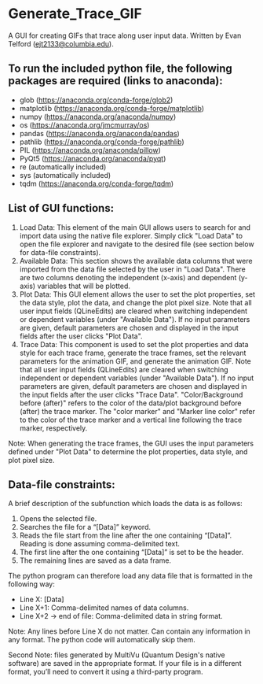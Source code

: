 # Generate_Trace_GIF
A GUI for creating GIFs that trace along user input data. Written by Evan Telford (ejt2133@columbia.edu).

## To run the included python file, the following packages are required (links to anaconda):
* glob (https://anaconda.org/conda-forge/glob2)
* matplotlib (https://anaconda.org/conda-forge/matplotlib)
* numpy (https://anaconda.org/anaconda/numpy)
* os (https://anaconda.org/jmcmurray/os)
* pandas (https://anaconda.org/anaconda/pandas)
* pathlib (https://anaconda.org/conda-forge/pathlib)
* PIL (https://anaconda.org/anaconda/pillow)
* PyQt5 (https://anaconda.org/anaconda/pyqt)
* re (automatically included)
* sys (automatically included)
* tqdm (https://anaconda.org/conda-forge/tqdm)

## List of GUI functions:
1.	Load Data:
This element of the main GUI allows users to search for and import data using the native file explorer. Simply click "Load Data" to open the file explorer and navigate to the desired file (see section below for data-file constraints).
2.	Available Data:
This section shows the available data columns that were imported from the data file selected by the user in "Load Data". There are two columns denoting the independent (x-axis) and dependent (y-axis) variables that will be plotted.
3.	Plot Data:
This GUI element allows the user to set the plot properties, set the data style, plot the data, and change the plot pixel size. Note that all user input fields (QLineEdits) are cleared when switching independent or dependent variables (under "Available Data"). If no input parameters are given, default parameters are chosen and displayed in the input fields after the user clicks "Plot Data".
4.	Trace Data:
This component is used to set the plot properties and data style for each trace frame, generate the trace frames, set the relevant parameters for the animation GIF, and generate the animation GIF. Note that all user input fields (QLineEdits) are cleared when switching independent or dependent variables (under "Available Data"). If no input parameters are given, default parameters are chosen and displayed in the input fields after the user clicks "Trace Data". "Color/Background before (after)" refers to the color of the data/plot background before (after) the trace marker. The "color marker" and "Marker line color" refer to the color of the trace marker and a vertical line following the trace marker, respectively.

Note: When generating the trace frames, the GUI uses the input parameters defined under "Plot Data" to determine the plot properties, data style, and plot pixel size.

## Data-file constraints:
	
A brief description of the subfunction which loads the data is as follows:
1.	Opens the selected file.
2.	Searches the file for a “[Data]” keyword.
3.	Reads the file start from the line after the one containing “[Data]”. Reading is done assuming comma-delimited text.
4.	The first line after the one containing “[Data]” is set to be the header.
5.	The remaining lines are saved as a data frame.

The python program can therefore load any data file that is formatted in the following way:
- Line X: [Data]
- Line X+1: Comma-delimited names of data columns.
- Line X+2 → end of file: Comma-delimited data in string format.

Note: Any lines before Line X do not matter. Can contain any information in any format. The python code will automatically skip them.
	
Second Note: files generated by MultiVu (Quantum Design's native software) are saved in the appropriate format. If your file is in a different format, you’ll need to convert it using a third-party program.
